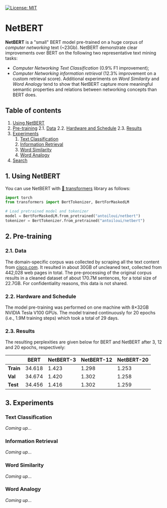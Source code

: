 [![License: MIT](https://img.shields.io/badge/License-MIT-yellow.svg)](https://opensource.org/licenses/MIT)

# NetBERT

**NetBERT** is a "small" BERT model pre-trained on a huge corpus of *computer networking* text (~23Gb). NetBERT demonstrate clear improvements over BERT on the following two representative text mining tasks: 
- *Computer Networking Text Classification* (0.9% F1 improvement);
- *Computer Networking information retrieval* (12.3% improvement on a custom retrieval score). 
Additional experiments on *Word Similarity* and *Word Analogy* tend to show that NetBERT capture more meaningful semantic properties and relations between networking concepts than BERT does.

## Table of contents
1. [Using NetBERT](#using_netbert)
2. [Pre-training](#pretraining)
    2.1. [Data](#data)
    2.2. [Hardware and Schedule](#hardware)
    2.3. [Results](#results)
3. [Experiments](#experiments)
    1. [Text Classification](#text_classification)
    2. [Information Retrieval](#info_retrieval)
    3. [Word Similarity](#word_similarity)
    4. [Word Analogy](#word_analogy)
4. [Search](#search)




## 1. Using NetBERT <a name="using_netbert"></a>
You can use NetBERT with [🤗 transformers](https://github.com/huggingface/transformers) library as follows:

```python
import torch
from transformers import BertTokenizer, BertForMaskedLM

# Load pretrained model and tokenizer
model = BertForMaskedLM.from_pretrained("antoiloui/netbert")
tokenizer = BertTokenizer.from_pretrained("antoiloui/netbert")
```

## 2. Pre-training <a name="pretraining"></a>

### 2.1. Data <a name="data"></a>
The domain-specific corpus was collected by scraping all the text content from [cisco.com](https://www.cisco.com/). It resulted in about 30GB of uncleaned text, collected from 442,028 web pages in total. The pre-processing of the original corpus results in a cleaned dataset of about 170.7M sentences, for a total size of 22.7GB. For confidentiality reasons, this data is not shared.

### 2.2. Hardware and Schedule <a name="hardware"></a>
The model pre-training was performed on one machine with 8×32GB NVIDIA Tesla V100 GPUs. The model trained continuously for 20 epochs (i.e., 1.9M training steps) which took a total of 29 days.

### 2.3. Results <a name="results"></a>
The resulting perplexities are given below for BERT and NetBERT after 3, 12 and 20 epochs, respectively:


|           | BERT   | NetBERT-3 | NetBERT-12 | NetBERT-20 |
|-----------|--------|-----------|------------|------------|
| **Train** | 34.618 | 1.423     | 1.298      | 1.253      |
| **Val**   | 34.674 | 1.420     | 1.302      | 1.258      |
| **Test**  | 34.456 | 1.416     | 1.302      | 1.259      |


## 3. Experiments <a name="experiments"></a>

### Text Classification <a name="text_classification"></a>
*Coming up...*

### Information Retrieval <a name="info_retrieval"></a>
*Coming up...*

### Word Similarity <a name="word_similarity"></a>
*Coming up...*

### Word Analogy <a name="word_analogy"></a>
*Coming up...*

